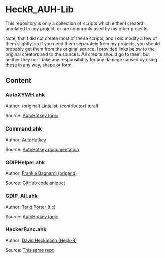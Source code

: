 # HeckR_AUH-Lib

This repository is only a collection of scripts which either I created unrelated to any project, or are commonly used by my other projects.

Note, that I did not create most of these scripts, and I did modify a few of them slightly, so if you need them separately from my projects, you should probably get them from the original source. I provided links below to the original creators and to the sources. All credits should go to them, but neither they nor I take any responsibility for any damage caused by using these in any way, shape or form.

## Content

### AutoXYWH.ahk

Author: (original) [Lintalist](https://github.com/lintalist), (contributor) [toralf](https://github.com/Toralf-AHK)

Source: [AutoHotkey topic](https://www.autohotkey.com/boards/viewtopic.php?f=6&t=1079)

### Command.ahk

Author: [AutoHotkey](www.autohotkey.com)

Source: [AutoHotkey documentation](https://www.autohotkey.com/docs/commands/Run.htm#StdOut)

### GDIPHelper.ahk

Author: [Frankie Bagnardi (brigand)](https://gist.github.com/brigand)

Source: [GitHub code snippet](https://gist.github.com/brigand/3941326)

### GDIP_All.ahk

Author: [Tariq Porter (tic)](https://github.com/tariqporter)

Source: [AutoHotkey topic](https://www.autohotkey.com/boards/viewtopic.php?t=6517)

### HeckerFunc.ahk

Author: [Dávid Heckmann (Heck-R)](https://github.com/Heck-R)

Source: [This same repo](https://github.com/Heck-R/HeckR_AUH-Lib)
